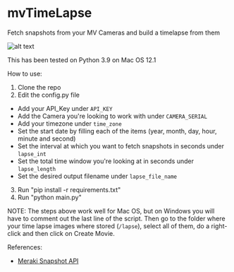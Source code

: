# mvTimeLapse
Fetch snapshots from your MV Cameras and build a timelapse from them

![alt text](lapse/sample.gif)

This has been tested on Python 3.9 on Mac OS 12.1

How to use:
1. Clone the repo
2. Edit the config.py file
  * Add your API_Key under `API_KEY`
  * Add the Camera you're looking to work with under `CAMERA_SERIAL`
  * Add your timezone under `time_zone`
  * Set the start date by filling each of the items (year, month, day, hour, minute and second)
  * Set the interval at which you want to fetch snapshots in seconds under `lapse_int`
  * Set the total time window you're looking at in seconds under `lapse_length`
  * Set the desired output filename under `lapse_file_name`
3. Run "pip install -r requirements.txt"
4. Run "python main.py"

NOTE: The steps above work well for Mac OS, but on Windows you will have to comment out the last line of the script. Then go to the folder where your time lapse images where stored (`/lapse`), select all of them, do a right-click and then click on Create Movie.

References:
* [Meraki Snapshot API](https://developer.cisco.com/meraki/mv-sense/#!rest-api/snapshot)
